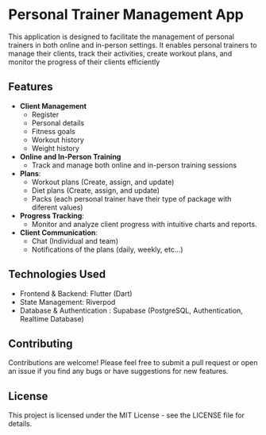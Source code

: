 # Personal Trainer Management App
 This application is designed to facilitate the management of personal trainers in both online and in-person settings. It enables personal trainers to manage their clients, track their activities, create workout plans, and monitor the progress of their clients efficiently

## Features
- **Client Management**
  - Register
  - Personal details
  - Fitness goals
  - Workout history
  - Weight history
- **Online and In-Person Training**
  - Track and manage both online and in-person training sessions
- **Plans**:
  - Workout plans (Create, assign, and update)
  - Diet plans (Create, assign, and update)
  - Packs (each personal trainer have their type of package with diferent values)
- **Progress Tracking**:
  - Monitor and analyze client progress with intuitive charts and reports.
- **Client Communication**:
  - Chat (Individual and team)
  - Notifications of the plans (daily, weekly, etc...)

## Technologies Used
- Frontend & Backend: Flutter (Dart)
- State Management: Riverpod
- Database & Authentication : Supabase (PostgreSQL, Authentication, Realtime Database)

## Contributing
Contributions are welcome! Please feel free to submit a pull request or open an issue if you find any bugs or have suggestions for new features.

## License
This project is licensed under the MIT License - see the LICENSE file for details.
